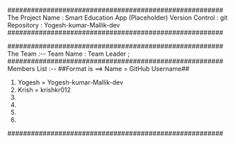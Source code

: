 #######################################################
The Project Name : Smart Education App (Placeholder)
Version Control : git 
Repository : Yogesh-kumar-Mallik-dev
#######################################################

#######################################################
The Team :--
Team Name : 
Team Leader ;
#######################################################
Members List :--
##Format is ==> Name = GitHub Username##
1) Yogesh = Yogesh-kumar-Mallik-dev
2) Krish  = krishkr012
3)
4)
5)
6)
#######################################################
